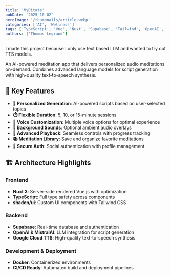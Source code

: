 ```yaml
---
title: 'MyDitate'
pubDate: '2025-10-02'
heroImage: '/thumbnails/article.webp'
categories: ['AI', 'Wellness']
tags: ['TypeScript', 'Vue', 'Nuxt', 'Supabase', 'Tailwind', 'OpenAI', 'Google Cloud']
authors: ['Thomas Legrand']
---
```


I made this project because I only use text based LLM and wanted to try out TTS models.

An AI-powered meditation app that delivers personalized audio meditations on-demand. Combines advanced language models for script generation with high-quality text-to-speech synthesis.

## 🚀 Key Features

- **🧘 Personalized Generation**: AI-powered scripts based on user-selected topics
- **⏱️ Flexible Duration**: 5, 10, or 15-minute sessions
- **🎤 Voice Customization**: Multiple voice options for optimal experience
- **🌊 Background Sounds**: Optional ambient audio overlays
- **🎵 Advanced Playback**: Seamless controls with progress tracking
- **📚 Meditation Library**: Save and organize favorite meditations
- **🔐 Secure Auth**: Social authentication with profile management

## 🏗️ Architecture Highlights

### Frontend

- **Nuxt 3**: Server-side rendered Vue.js with optimization
- **TypeScript**: Full type safety across components
- **shadcn/ui**: Custom UI components with Tailwind CSS

### Backend

- **Supabase**: Real-time database and authentication
- **OpenAI & MistralAI**: LLM integration for script generation
- **Google Cloud TTS**: High-quality text-to-speech synthesis

### Development & Deployment

- **Docker**: Containerized environments
- **CI/CD Ready**: Automated build and deployment pipelines
